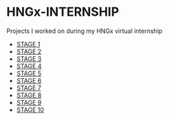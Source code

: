 # HNGx-INTERNSHIP
Projects I worked on during my  HNGx virtual internship
- [STAGE 1]()
- [STAGE 2]()
- [STAGE 3]()
- [STAGE 4]()
- [STAGE 5]()
- [STAGE 6]()
- [STAGE 7]()
- [STAGE 8]()
- [STAGE 9]()
- [STAGE 10]()
